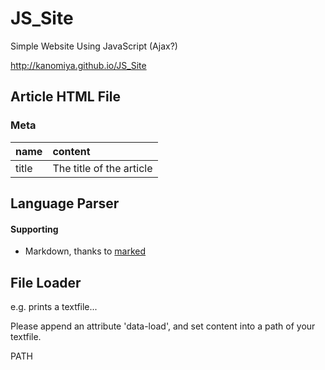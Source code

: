# JS_Site
Simple Website Using JavaScript (Ajax?)

http://kanomiya.github.io/JS_Site

## Article HTML File

### Meta
|name|content|
|:--|:--|
|title|The title of the article|

## Language Parser
#### Supporting
- Markdown, thanks to [marked](https://github.com/chjj/marked)

## File Loader
e.g. prints a textfile...

Please append an attribute 'data-load', and set content into a path of your textfile.

<TAG data-load>PATH</TAG>
